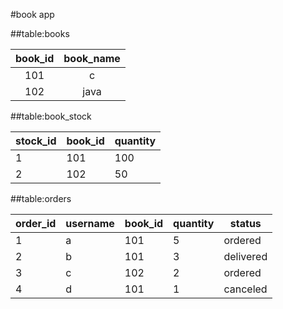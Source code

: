 #book app

##table:books

| book_id | book_name |
|:-------:|:---------:|
|   101   |     c     |
|   102   |    java   |

##table:book_stock

| stock_id | book_id | quantity |
|----------|---------|----------|
| 1        | 101     | 100      |
| 2        | 102     | 50       |
##table:orders

| order_id | username | book_id | quantity | status    |
|----------|----------|---------|----------|-----------|
| 1        | a        | 101     | 5        | ordered   |
| 2        | b        | 101     | 3        | delivered |
| 3        | c        | 102     | 2        | ordered   |
| 4        | d        | 101     | 1        | canceled  |

